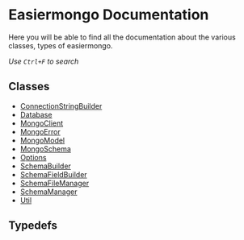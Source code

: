 
# Easiermongo Documentation

Here you will be able to find all the documentation about the various classes, types of easiermongo.

*Use `Ctrl+F` to search*
## Classes
- [ConnectionStringBuilder]()
- [Database]()
- [MongoClient](./classes/MongoClient.md)
- [MongoError]()
- [MongoModel]()
- [MongoSchema]()
- [Options]()
- [SchemaBuilder]()
- [SchemaFieldBuilder]()
- [SchemaFileManager]()
- [SchemaManager]()
- [Util]()
## Typedefs